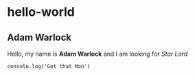 # hello-world
## Adam Warlock
Hello, my name is **Adam Warlock** and I am looking for *Star Lord*





`console.log('Get that Man')`
